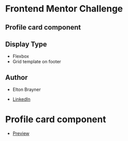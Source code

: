 # Frontend Mentor Challenge 

## Profile card component

## Display Type

- Flexbox
- Grid template on footer

## Author

- Elton Brayner

- [LinkedIn](https://www.linkedin.com/in/eltonbrayner/)

# Profile card component

- [Preview](https://eltonbrayner.github.io/frontend-challenge-03/)



  
